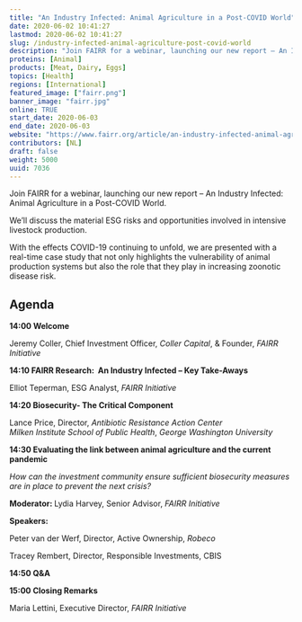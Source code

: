 ```yaml
---
title: "An Industry Infected: Animal Agriculture in a Post-COVID World"
date: 2020-06-02 10:41:27
lastmod: 2020-06-02 10:41:27
slug: /industry-infected-animal-agriculture-post-covid-world
description: "Join FAIRR for a webinar, launching our new report – An Industry Infected: Animal Agriculture in a Post-COVID World.We’ll discuss the material ESG risks and opportunities involved in intensive livestock production.With the effects COVID-19 continuing to unfold, we are presented with a real-time case study that not only highlights the vulnerability of animal production systems but also the role that they play in increasing zoonotic disease risk.Agenda14:00 Welcome"
proteins: [Animal]
products: [Meat, Dairy, Eggs]
topics: [Health]
regions: [International]
featured_image: ["fairr.png"]
banner_image: "fairr.jpg"
online: TRUE
start_date: 2020-06-03
end_date: 2020-06-03
website: "https://www.fairr.org/article/an-industry-infected-animal-agriculture-in-a-post-covid-world/"
contributors: [NL]
draft: false
weight: 5000
uuid: 7036
---
```

<p>Join FAIRR for a webinar, launching our new report – An Industry Infected: Animal Agriculture in a Post-COVID World.</p>
<p>We’ll discuss the material ESG risks and opportunities involved in intensive livestock production.</p>
<p>With the effects COVID-19 continuing to unfold, we are presented with a real-time case study that not only highlights the vulnerability of animal production systems but also the role that they play in increasing zoonotic disease risk.</p>
<h2>Agenda</h2>
<p><strong>14:00 </strong><strong>Welcome</strong></p>
<p>Jeremy Coller, Chief Investment Officer, <em>Coller Capital</em>, & Founder, <em>FAIRR Initiative</em></p>
<p><strong>14:10 </strong><strong>FAIRR Research:  An Industry Infected – Key Take-Aways</strong></p>
<p>Elliot Teperman, ESG Analyst, <em>FAIRR Initiative</em></p>
<p><strong>14:20 </strong><strong>Biosecurity- The Critical Component</strong></p>
<p>Lance Price, Director, <em>Antibiotic Resistance Action Center</em><br />
<em>Milken Institute School of Public Health</em>, <em>George Washington University</em></p>
<p><strong>14:30 </strong><strong>Evaluating the link between animal agriculture and the current pandemic</strong></p>
<p><em>How can the investment community ensure sufficient biosecurity measures are in place to prevent the next crisis?</em></p>
<p><strong>Moderator: </strong>Lydia Harvey, Senior Advisor, <em>FAIRR Initiative</em></p>
<p><strong>Speakers:</strong></p>
<p>Peter van der Werf, Director, Active Ownership, <em>Robeco</em></p>
<p>Tracey Rembert, Director, Responsible Investments, CBIS</p>
<p><strong>14:50 </strong><strong>Q&A</strong></p>
<p><strong>15:00 </strong><strong>Closing Remarks</strong></p>
<p>Maria Lettini, Executive Director, <em>FAIRR Initiative</em></p>
